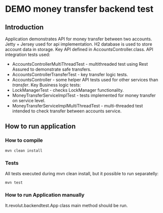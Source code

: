 
# DEMO money transfer backend test #
## Introduction
Application demonstrates API for money transfer between two accounts. Jetty + Jersey used for api implementation. H2 database is used to store account data in storage.
Key API defined in AccountsController.class.
API integration tests used:
* AccountsControllerMultiThreadTest - multithreaded test using Rest Assured to demonstrate safe transfers.
* AccountsControllerTransferTest - key transfer logic tests.
* AccountsController - some helper API tests used for other services than *transfer*.
Key Business logic tests:
* LockManagerTest - checks LockManager functionality.
* MoneyTransferServiceImplTest - tests implemented for money transfer on service level.
* MoneyTransferServiceImplMultiThreadTest - multi-threaded test intended to check transfer between accounts service.
## How to run application

### How to compile
```$xslt
mvn clean install
```
### Tests
All tests executed during mvn clean install, but it possible to run separatelly:
```$xslt
mvn test
```
### How to run Application manually
lt.revolut.backendtest.App class main method should be run.
